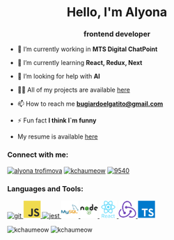 <h1 align="center">Hello, I'm Alyona</h1>
<h3 align="center">frontend developer</h3>

- 🔭 I’m currently working in **MTS Digital ChatPoint**

- 🌱 I’m currently learning **React, Redux, Next**

- 🤝 I’m looking for help with **AI**

- 👨‍💻 All of my projects are available [here](https://github.com/kchaumeow?tab=repositories)

- 📫 How to reach me **bugiardoelgatito@gmail.com**

- ⚡ Fun fact **I think I`m funny**

- My resume is available [here](https://tula.hh.ru/resume/a3887878ff096b62c70039ed1f6a5676625a33)

<h3 align="left">Connect with me:</h3>
<p align="left">
<a href="https://kaggle.com/alyona trofimova" target="blank"><img align="center" src="https://raw.githubusercontent.com/rahuldkjain/github-profile-readme-generator/master/src/images/icons/Social/kaggle.svg" alt="alyona trofimova" height="30" width="40" /></a>
<a href="https://www.leetcode.com/kchaumeow" target="blank"><img align="center" src="https://raw.githubusercontent.com/rahuldkjain/github-profile-readme-generator/master/src/images/icons/Social/leet-code.svg" alt="kchaumeow" height="30" width="40" /></a>
<a href="https://discord.gg/9540" target="blank"><img align="center" src="https://raw.githubusercontent.com/rahuldkjain/github-profile-readme-generator/master/src/images/icons/Social/discord.svg" alt="9540" height="30" width="40" /></a>
</p>

<h3 align="left">Languages and Tools:</h3>
<p align="left"> <a href="https://git-scm.com/" target="_blank" rel="noreferrer"> <img src="https://www.vectorlogo.zone/logos/git-scm/git-scm-icon.svg" alt="git" width="40" height="40"/> </a> <a href="https://developer.mozilla.org/en-US/docs/Web/JavaScript" target="_blank" rel="noreferrer"> <img src="https://raw.githubusercontent.com/devicons/devicon/master/icons/javascript/javascript-original.svg" alt="javascript" width="40" height="40"/> </a> <a href="https://jestjs.io" target="_blank" rel="noreferrer"> <img src="https://www.vectorlogo.zone/logos/jestjsio/jestjsio-icon.svg" alt="jest" width="40" height="40"/> </a> <a href="https://www.mysql.com/" target="_blank" rel="noreferrer"> <img src="https://raw.githubusercontent.com/devicons/devicon/master/icons/mysql/mysql-original-wordmark.svg" alt="mysql" width="40" height="40"/> </a> <a href="https://nodejs.org" target="_blank" rel="noreferrer"> <img src="https://raw.githubusercontent.com/devicons/devicon/master/icons/nodejs/nodejs-original-wordmark.svg" alt="nodejs" width="40" height="40"/> </a> <a href="https://reactjs.org/" target="_blank" rel="noreferrer"> <img src="https://raw.githubusercontent.com/devicons/devicon/master/icons/react/react-original-wordmark.svg" alt="react" width="40" height="40"/> </a> <a href="https://redux.js.org" target="_blank" rel="noreferrer"> <img src="https://raw.githubusercontent.com/devicons/devicon/master/icons/redux/redux-original.svg" alt="redux" width="40" height="40"/> </a> <a href="https://www.typescriptlang.org/" target="_blank" rel="noreferrer"> <img src="https://raw.githubusercontent.com/devicons/devicon/master/icons/typescript/typescript-original.svg" alt="typescript" width="40" height="40"/> </a> </p>

<span><img align="center" src="https://github-readme-stats.vercel.app/api/top-langs?username=kchaumeow&show_icons=true&locale=en&layout=compact" alt="kchaumeow" /></span>
<span><img align="center" src="https://github-readme-streak-stats.herokuapp.com/?user=kchaumeow&" alt="kchaumeow" /></span>

